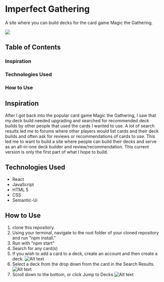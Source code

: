 # Imperfect Gathering
A site where you can build decks for the card game Magic the Gathering.

![](https://github.com/aks2258/mtg_project_frontend/blob/main/src/images/Demo.gif)

## Table of Contents ##
### Inspiration
### Technologies Used
### How to Use

## Inspiration
After I got back into the popular card game Magic the Gathering, I saw that my deck build needed upgrading and searched for recommended deck builds by other people that used the cards I wanted to use. A lot of search results led me to forums where other players would list cards and their deck builds and often ask for reviews or recommendations of cards to use. This led me to want to build a site where people can build their decks and serve as an all-in-one deck builder and review/recommendation. This current version is only the first part of what I hope to build.

## Technologies Used
- React
- JavaScript
- HTML 5
- CSS
- Semantic-Ui

## How to Use
1. clone this repository.
2. Using your terminal, navigate to the root folder of your cloned repository and run "npm install."
4. Run with "npm start"
5. Search for any card(s)
6. If you wish to add a card to a deck, create an account and then create a deck.
![Alt text](https://github.com/aks2258/mtg_project_frontend/blob/main/src/images/Home.png)
7. Select a deck from the drop down from the card in the Search Results.
![Alt text](https://github.com/aks2258/mtg_project_frontend/blob/main/src/images/Search_Results.png)
8. Scroll down to the bottom, or click Jump to Decks
![Alt text](https://github.com/aks2258/mtg_project_frontend/blob/main/src/images/User_Decks.png)
